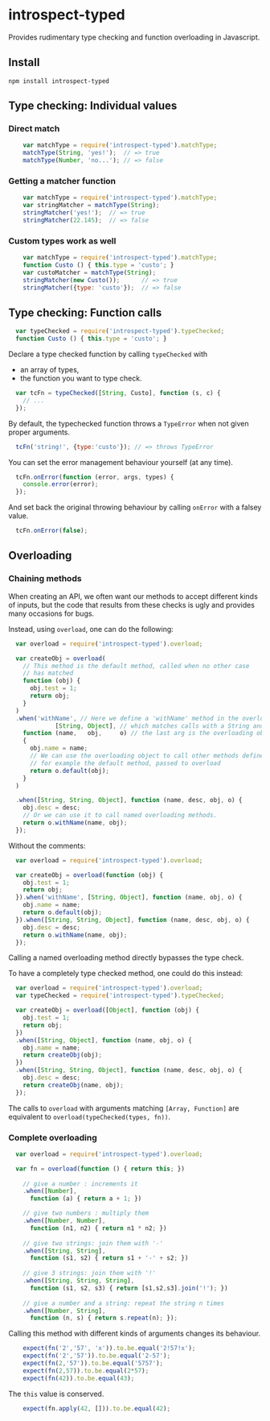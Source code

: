 # introspect-typed

Provides rudimentary type checking and function overloading in Javascript.

## Install

    npm install introspect-typed

## Type checking: Individual values

### Direct match

```javascript
    var matchType = require('introspect-typed').matchType;
    matchType(String, 'yes!');  // => true
    matchType(Number, 'no...'); // => false
```

### Getting a matcher function

```javascript
    var matchType = require('introspect-typed').matchType;
    var stringMatcher = matchType(String);
    stringMatcher('yes!');  // => true
    stringMatcher(22.145);  // => false
```

### Custom types work as well

```javascript
    var matchType = require('introspect-typed').matchType;
    function Custo () { this.type = 'custo'; }
    var custoMatcher = matchType(String);
    stringMatcher(new Custo());      // => true
    stringMatcher({type: 'custo'});  // => false
```

## Type checking: Function calls

```javascript
  var typeChecked = require('introspect-typed').typeChecked;
  function Custo () { this.type = 'custo'; }
```

Declare a type checked function by calling `typeChecked` with
- an array of types,
- the function you want to type check.

```javascript
  var tcFn = typeChecked([String, Custo], function (s, c) {
    // ...
  });
```

By default, the typechecked function throws a `TypeError` when not given
proper arguments.

```javascript
  tcFn('string!', {type:'custo'}); // => throws TypeError
```

You can set the error management behaviour yourself (at any time).

```javascript
  tcFn.onError(function (error, args, types) {
    console.error(error);
  });
```

And set back the original throwing behaviour by calling `onError` with 
a falsey value.

```javascript
  tcFn.onError(false);
```

## Overloading

### Chaining methods

When creating an API, we often want our methods to accept different kinds 
of inputs, but the code that results from these checks is ugly and provides
many occasions for bugs.

Instead, using `overload`, one can do the following:

```javascript
  var overload = require('introspect-typed').overload;

  var createObj = overload(
    // This method is the default method, called when no other case 
    // has matched
    function (obj) {
      obj.test = 1;
      return obj;
    }
  )
  .when('withName', // Here we define a 'withName' method in the overloading object
             [String, Object], // which matches calls with a String and an Object
    function (name,   obj,     o) // the last arg is the overloading object
    {
      obj.name = name;
      // We can use the overloading object to call other methods defined 
      // for example the default method, passed to overload
      return o.default(obj);
    }
  )

  .when([String, String, Object], function (name, desc, obj, o) {
    obj.desc = desc;
    // Or we can use it to call named overloading methods.
    return o.withName(name, obj);
  });
```

Without the comments:

```javascript
  var overload = require('introspect-typed').overload;

  var createObj = overload(function (obj) {
    obj.test = 1;
    return obj;
  }).when('withName', [String, Object], function (name, obj, o) {
    obj.name = name;
    return o.default(obj);
  }).when([String, String, Object], function (name, desc, obj, o) {
    obj.desc = desc;
    return o.withName(name, obj);
  });
```

Calling a named overloading method directly bypasses the type check.

To have a completely type checked method, one could do this instead:

```javascript
  var overload = require('introspect-typed').overload;
  var typeChecked = require('introspect-typed').typeChecked;

  var createObj = overload([Object], function (obj) {
    obj.test = 1;
    return obj;
  })
  .when([String, Object], function (name, obj, o) {
    obj.name = name;
    return createObj(obj);
  })
  .when([String, String, Object], function (name, desc, obj, o) {
    obj.desc = desc;
    return createObj(name, obj);
  });
```

The calls to `overload` with arguments matching `[Array, Function]` are 
equivalent to `overload(typeChecked(types, fn))`.

### Complete overloading

```javascript
  var overload = require('introspect-typed').overload;

  var fn = overload(function () { return this; })
    
    // give a number : increments it
    .when([Number], 
      function (a) { return a + 1; })

    // give two numbers : multiply them
    .when([Number, Number], 
      function (n1, n2) { return n1 * n2; })
    
    // give two strings: join them with '-'
    .when([String, String], 
      function (s1, s2) { return s1 + '-' + s2; })
    
    // give 3 strings: join them with '!'
    .when([String, String, String], 
      function (s1, s2, s3) { return [s1,s2,s3].join('!'); })
    
    // give a number and a string: repeat the string n times
    .when([Number, String], 
      function (n, s) { return s.repeat(n); });
```


Calling this method with different kinds of arguments changes its behaviour.

```javascript
    expect(fn('2','57', 'x')).to.be.equal('2!57!x');
    expect(fn('2','57')).to.be.equal('2-57');
    expect(fn(2,'57')).to.be.equal('5757');
    expect(fn(2,57)).to.be.equal(2*57);
    expect(fn(42)).to.be.equal(43);
```

The `this` value is conserved.

```javascript
    expect(fn.apply(42, [])).to.be.equal(42);
```
